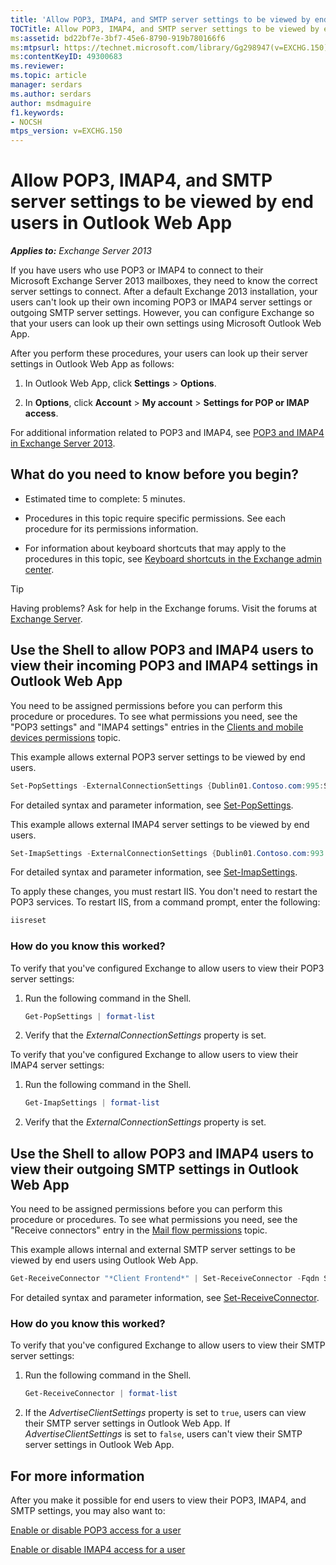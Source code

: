 ```yaml
---
title: 'Allow POP3, IMAP4, and SMTP server settings to be viewed by end users in Outlook Web App'
TOCTitle: Allow POP3, IMAP4, and SMTP server settings to be viewed by end users in Outlook Web App
ms:assetid: bd22bf7e-3bf7-45e6-8790-919b780166f6
ms:mtpsurl: https://technet.microsoft.com/library/Gg298947(v=EXCHG.150)
ms:contentKeyID: 49300683
ms.reviewer:
ms.topic: article 
manager: serdars
ms.author: serdars
author: msdmaguire
f1.keywords:
- NOCSH
mtps_version: v=EXCHG.150
---
```


# Allow POP3, IMAP4, and SMTP server settings to be viewed by end users in Outlook Web App

_**Applies to:** Exchange Server 2013_

If you have users who use POP3 or IMAP4 to connect to their Microsoft Exchange Server 2013 mailboxes, they need to know the correct server settings to connect. After a default Exchange 2013 installation, your users can't look up their own incoming POP3 or IMAP4 server settings or outgoing SMTP server settings. However, you can configure Exchange so that your users can look up their own settings using Microsoft Outlook Web App.

After you perform these procedures, your users can look up their server settings in Outlook Web App as follows:

1. In Outlook Web App, click **Settings** \> **Options**.

2. In **Options**, click **Account** \> **My account** \> **Settings for POP or IMAP access**.

For additional information related to POP3 and IMAP4, see [POP3 and IMAP4 in Exchange Server 2013](pop3-and-imap4-in-exchange-server-2013-exchange-2013-help.md).

## What do you need to know before you begin?

- Estimated time to complete: 5 minutes.

- Procedures in this topic require specific permissions. See each procedure for its permissions information.

- For information about keyboard shortcuts that may apply to the procedures in this topic, see [Keyboard shortcuts in the Exchange admin center](keyboard-shortcuts-in-the-exchange-admin-center-2013-help.md).

> [!TIP]
> Having problems? Ask for help in the Exchange forums. Visit the forums at [Exchange Server](https://social.technet.microsoft.com/forums/office/home?category=exchangeserver).

## Use the Shell to allow POP3 and IMAP4 users to view their incoming POP3 and IMAP4 settings in Outlook Web App

You need to be assigned permissions before you can perform this procedure or procedures. To see what permissions you need, see the "POP3 settings" and "IMAP4 settings" entries in the [Clients and mobile devices permissions](clients-and-mobile-devices-permissions-exchange-2013-help.md) topic.

This example allows external POP3 server settings to be viewed by end users.

```powershell
Set-PopSettings -ExternalConnectionSettings {Dublin01.Contoso.com:995:SSL}
```

For detailed syntax and parameter information, see [Set-PopSettings](/powershell/module/exchange/Set-PopSettings).

This example allows external IMAP4 server settings to be viewed by end users.

```powershell
Set-ImapSettings -ExternalConnectionSettings {Dublin01.Contoso.com:993:SSL}
```

For detailed syntax and parameter information, see [Set-ImapSettings](/powershell/module/exchange/Set-ImapSettings).

To apply these changes, you must restart IIS. You don't need to restart the POP3 services. To restart IIS, from a command prompt, enter the following:

```powershell
iisreset
```

### How do you know this worked?

To verify that you've configured Exchange to allow users to view their POP3 server settings:

1. Run the following command in the Shell.

   ```powershell
   Get-PopSettings | format-list
   ```

2. Verify that the *ExternalConnectionSettings* property is set.

To verify that you've configured Exchange to allow users to view their IMAP4 server settings:

1. Run the following command in the Shell.

   ```powershell
   Get-ImapSettings | format-list
   ```

2. Verify that the *ExternalConnectionSettings* property is set.

## Use the Shell to allow POP3 and IMAP4 users to view their outgoing SMTP settings in Outlook Web App

You need to be assigned permissions before you can perform this procedure or procedures. To see what permissions you need, see the "Receive connectors" entry in the [Mail flow permissions](mail-flow-permissions-exchange-2013-help.md) topic.

This example allows internal and external SMTP server settings to be viewed by end users using Outlook Web App.

```powershell
Get-ReceiveConnector "*Client Frontend*" | Set-ReceiveConnector -Fqdn Server.Contoso.com -AdvertiseClientSettings $true
```

For detailed syntax and parameter information, see [Set-ReceiveConnector](/powershell/module/exchange/Set-ReceiveConnector).

### How do you know this worked?

To verify that you've configured Exchange to allow users to view their SMTP server settings:

1. Run the following command in the Shell.

   ```powershell
   Get-ReceiveConnector | format-list
   ```

2. If the *AdvertiseClientSettings* property is set to `true`, users can view their SMTP server settings in Outlook Web App. If *AdvertiseClientSettings* is set to `false`, users can't view their SMTP server settings in Outlook Web App.

## For more information

After you make it possible for end users to view their POP3, IMAP4, and SMTP settings, you may also want to:

[Enable or disable POP3 access for a user](enable-or-disable-pop3-access-for-a-user-exchange-2013-help.md)

[Enable or disable IMAP4 access for a user](enable-or-disable-imap4-access-for-a-user-exchange-2013-help.md)